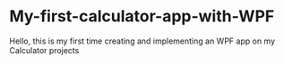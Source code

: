 # My-first-calculator-app-with-WPF
Hello, this is my first time creating and implementing an WPF app on my Calculator projects
